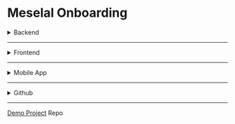 # **Meselal Onboarding**

<details>
    <summary>Backend</summary>

## Backend

### Frameworks | IDE | DBMS

- [.NET 6.0][dotnetDownload]
- [Visual Studio 2022][visualStudioDownload]
- [Entity Framework Core][efCoreDocs]
- [SQL Server Express][sqlServerExpressDownload]

### Code Organization

#### Folder Structure

![Backend Folder Structure][folderStructureScreenshot]

1. Contexts
   > Contains `classes` used to query and save instances of our `entities`
2. Controllers
   > Contains our `API`s that receive requests from users and finally send back the responses.
3. DTOs
   > Contains `classes` for defining `Data Transfer Objects` (DTOs) used to define how the data will be sent over the network.
   >
   > [Data Transfer Object][dtoDocs] - is an object that carries data between processes.
4. Migrations
   > Contains code generated by `Entity Framework` and provides a way to keep the `database schema` in sync with our `data model`.
   >
   > Details on migrations reference can be found [here][migrationDetails].
5. Models
   > Contains `classes` to be mapped to SQL database tables.
6. Services
   > Contains `classes` and `interfaces` which are used to implement the business logic.
   >
   > This is where the magic happens.
7. Utils
   > Where we store our utility `classes` like Constants (system wide constants), Mapper Profile and more.

---

### Additional Resources

- .NET Guru [Patrick God][patrickGodYT]
- [C# Docs][cSharpDocs]
- [ASP.NET MVC Pattern][mvcPattern]
- [Using NuGet Packages][usingNuGetPackages]
- [The NuGet Packages Gallery][nuGetGallery]

</details>

---

<details>
    <summary>Frontend</summary>

## Frontend

### Tools | Libraries | Frameworks

- [React][reactDocs]
- [Material UI][muiDocs]
- [RTK & RTK Query][rtkDocs]

### Code Organization

#### Folder Structure

![Frontend Folder Structure][frontendFolderStructure]

1. Components
   > Defines all the `common` UI components that can be used in any page.
2. Constants
   > Defines constant data like key words, `api tags` and more.
3. Features
   > Defines files that will change the different `api requests` to functions that can be imported when needed.
   >
   > It is divided into files that coincide with the `backend controllers` (a.k.a. `endpoints`) for ease of understanding.
4. Helpers
   > This folder is the same as the `constants` folder, but it holds common `methods` and `algorithms` like sorting method.
5. Pages
   > Defines the different `pages` that the system has.
6. Fragments
   > Defines different components that are `specific to a page` and not system wide.
7. App.js
   > Defines different routing in the system.

### Conventions

1. File Naming
   > Components are always saved as `jsx` files.
   >
   > Components are always named in `PascalCase`

### Additional Resources

- [Traversy Media][traversyMediaYT]
- [Web Dev Simplified][wdsYT]

</details>

---

<details>
   <summary>Mobile App</summary>

## Mobile App

### Frameworks | Editors

-- UNDER CONSTRUCTION --

</details>

---

<details>
   <summary>Github</summary>

## Github

[Github Docs][githubDocs]

[Git Docs][gitDocs]

[Conventional Commits][conventionalCommits]

[Git Commands (Atlassian)][atlassianGitCommands]

</details>

---

[Demo Project][blogDemoRepo] Repo

<!-- LINK DEFINITIONS -->
<!-- BACKEND -->

[dotnetDownload]: https://dotnet.microsoft.com/en-us/download "Download .NET For Windows"
[visualStudioDownload]: https://visualstudio.microsoft.com/downloads "Download Visual Studio"
[efCoreDocs]: https://learn.microsoft.com/en-us/ef/core/ "Entity Framework Core Microsoft Docs"
[sqlServerExpressDownload]: https://www.microsoft.com/en-us/sql-server/sql-server-downloads "Download SQL Server Express"
[folderStructureScreenshot]: ./Folder%20Structure.jpg
[dtoDocs]: https://learn.microsoft.com/en-us/aspnet/web-api/overview/data/using-web-api-with-entity-framework/part-5 "Microsoft Docs on DTOs"
[migrationDetails]: https://learn.microsoft.com/en-us/ef/core/managing-schemas/migrations/?tabs=dotnet-core-cli
[patrickGodYT]: https://www.youtube.com/@PatrickGod, "Patrick God on YouTube"
[cSharpDocs]: https://learn.microsoft.com/en-us/dotnet/csharp/ "Official Microsoft Docs for C#"
[mvcPattern]: https://dotnet.microsoft.com/en-us/apps/aspnet/mvc "Microsoft Docs"
[usingNuGetPackages]: https://learn.microsoft.com/en-us/nuget/quickstart/install-and-use-a-package-in-visual-studio "Using a NuGet Package in Visual Studio"
[nuGetGallery]: https://www.nuget.org/packages "NuGet Gallery"
[blogDemoRepo]: https://github.com/wolfByte125/MeselalOnboarding.git "Blog Demo App"

<!-- FRONTEND -->

[reactDocs]: https://react.dev/learn "React Docs"
[muiDocs]: https://mui.com/material-ui/getting-started/ "MUI Docs"
[rtkDocs]: https://redux-toolkit.js.org/introduction/getting-started "RTK Docs"
[frontendFolderStructure]: ./Frontend%20Folder%20Structure.png
[traversyMediaYT]: https://www.youtube.com/@TraversyMedia "Traversy Media"
[wdsYT]: https://www.youtube.com/@WebDevSimplified "Web Dev Simplified"

<!-- GITHUB -->

[githubDocs]: https://docs.github.com/en "Github Docs"
[gitDocs]: https://git-scm.com/doc "Git Docs"
[conventionalCommits]: https://www.conventionalcommits.org/en/v1.0.0/ "Conventional Commits For Teams"
[atlassianGitCommands]: https://www.atlassian.com/git/glossary "Git Commands Atlassian"
